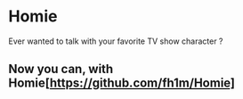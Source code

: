 # Homie
Ever wanted to talk with your favorite TV show character ? 

## Now you can, with Homie[https://github.com/fh1m/Homie]
